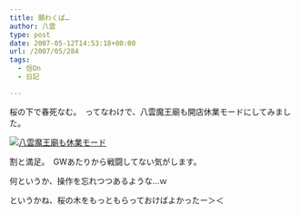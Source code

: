 ```yaml
---
title: 願わくば…
author: 八雲
type: post
date: 2007-05-12T14:53:18+00:00
url: /2007/05/284
tags:
  - 信On
  - 日記

---
```

桜の下で春死なむ。　ってなわけで、八雲魔王廟も開店休業モードにしてみました。
  
[![八雲魔王廟も休業モード][1]][2]

割と満足。　GWあたりから戦闘してない気がします。
  
何というか、操作を忘れつつあるような…ｗ

というかね、桜の木をもっともらっておけばよかったー＞＜

 [1]: http://201002169486.tmp.que.ne.jp/wp-content/uploads/2007/05/nol070512011.jpg
 [2]: http://201002169486.tmp.que.ne.jp/wp-content/uploads/2007/05/nol070512011.jpg "八雲魔王廟も休業モード"
